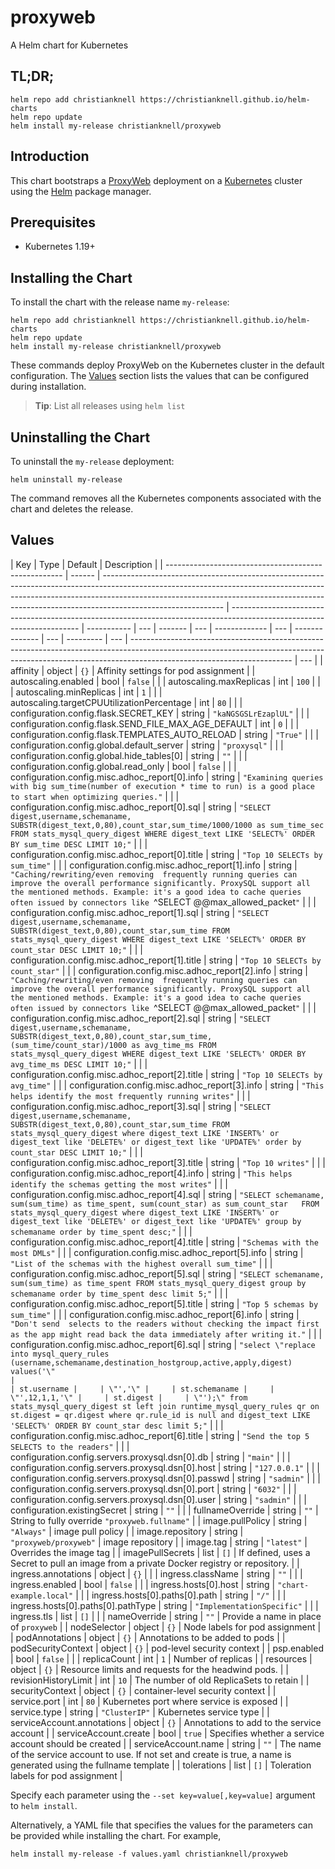 # proxyweb

A Helm chart for Kubernetes

## TL;DR;

```console
helm repo add christianknell https://christianknell.github.io/helm-charts
helm repo update
helm install my-release christianknell/proxyweb
```

## Introduction

This chart bootstraps a [ProxyWeb](https://github.com/edmodo/proxyweb/) deployment on a [Kubernetes](http://kubernetes.io) cluster using the [Helm](https://helm.sh) package manager.

## Prerequisites

- Kubernetes 1.19+

## Installing the Chart

To install the chart with the release name `my-release`:

```console
helm repo add christianknell https://christianknell.github.io/helm-charts
helm repo update
helm install my-release christianknell/proxyweb
```

These commands deploy ProxyWeb on the Kubernetes cluster in the default configuration. The [Values](#values) section lists the values that can be configured during installation.

> **Tip**: List all releases using `helm list`

## Uninstalling the Chart

To uninstall the `my-release` deployment:

```console
helm uninstall my-release
```

The command removes all the Kubernetes components associated with the chart and deletes the release.

## Values

| Key                                                  | Type   | Default                                                                                                                                                                                                                                                                  | Description                                                                                                            |
| ---------------------------------------------------- | ------ | ------------------------------------------------------------------------------------------------------------------------------------------------------------------------------------------------------------------------------------------------------------------------ | ---------------------------------------------------------------------------------------------------------------------- | ----------- | --- | ------- | --- | ------------- | --- | -------------- | --- | --------- | --- | ---------------------------------------------------------------------------------------------------------------------------------------------------------------------------------------------------- | --- |
| affinity                                             | object | `{}`                                                                                                                                                                                                                                                                     | Affinity settings for pod assignment                                                                                   |
| autoscaling.enabled                                  | bool   | `false`                                                                                                                                                                                                                                                                  |                                                                                                                        |
| autoscaling.maxReplicas                              | int    | `100`                                                                                                                                                                                                                                                                    |                                                                                                                        |
| autoscaling.minReplicas                              | int    | `1`                                                                                                                                                                                                                                                                      |                                                                                                                        |
| autoscaling.targetCPUUtilizationPercentage           | int    | `80`                                                                                                                                                                                                                                                                     |                                                                                                                        |
| configuration.config.flask.SECRET_KEY                | string | `"kaNGSGSLrEzaplUL"`                                                                                                                                                                                                                                                     |                                                                                                                        |
| configuration.config.flask.SEND_FILE_MAX_AGE_DEFAULT | int    | `0`                                                                                                                                                                                                                                                                      |                                                                                                                        |
| configuration.config.flask.TEMPLATES_AUTO_RELOAD     | string | `"True"`                                                                                                                                                                                                                                                                 |                                                                                                                        |
| configuration.config.global.default_server           | string | `"proxysql"`                                                                                                                                                                                                                                                             |                                                                                                                        |
| configuration.config.global.hide_tables[0]           | string | `""`                                                                                                                                                                                                                                                                     |                                                                                                                        |
| configuration.config.global.read_only                | bool   | `false`                                                                                                                                                                                                                                                                  |                                                                                                                        |
| configuration.config.misc.adhoc_report[0].info       | string | `"Examining queries with big sum_time(number of execution * time to run) is a good place to start when optimizing queries."`                                                                                                                                             |                                                                                                                        |
| configuration.config.misc.adhoc_report[0].sql        | string | `"SELECT digest,username,schemaname, SUBSTR(digest_text,0,80),count_star,sum_time/1000/1000 as sum_time_sec FROM stats_mysql_query_digest WHERE digest_text LIKE 'SELECT%' ORDER BY sum_time DESC LIMIT 10;"`                                                            |                                                                                                                        |
| configuration.config.misc.adhoc_report[0].title      | string | `"Top 10 SELECTs by sum_time"`                                                                                                                                                                                                                                           |                                                                                                                        |
| configuration.config.misc.adhoc_report[1].info       | string | `"Caching/rewriting/even removing  frequently running queries can improve the overall performance significantly. ProxySQL support all the mentioned methods. Example: it's a good idea to cache queries often issued by connectors like `^SELECT @@max_allowed_packet`"` |                                                                                                                        |
| configuration.config.misc.adhoc_report[1].sql        | string | `"SELECT digest,username,schemaname, SUBSTR(digest_text,0,80),count_star,sum_time FROM stats_mysql_query_digest WHERE digest_text LIKE 'SELECT%' ORDER BY count_star DESC LIMIT 10;"`                                                                                    |                                                                                                                        |
| configuration.config.misc.adhoc_report[1].title      | string | `"Top 10 SELECTs by count_star"`                                                                                                                                                                                                                                         |                                                                                                                        |
| configuration.config.misc.adhoc_report[2].info       | string | `"Caching/rewriting/even removing  frequently running queries can improve the overall performance significantly. ProxySQL support all the mentioned methods. Example: it's a good idea to cache queries often issued by connectors like `^SELECT @@max_allowed_packet`"` |                                                                                                                        |
| configuration.config.misc.adhoc_report[2].sql        | string | `"SELECT digest,username,schemaname, SUBSTR(digest_text,0,80),count_star,sum_time, (sum_time/count_star)/1000 as avg_time_ms FROM stats_mysql_query_digest WHERE digest_text LIKE 'SELECT%' ORDER BY avg_time_ms DESC LIMIT 10;"`                                        |                                                                                                                        |
| configuration.config.misc.adhoc_report[2].title      | string | `"Top 10 SELECTs by avg_time"`                                                                                                                                                                                                                                           |                                                                                                                        |
| configuration.config.misc.adhoc_report[3].info       | string | `"This helps identify the most frequently running writes"`                                                                                                                                                                                                               |                                                                                                                        |
| configuration.config.misc.adhoc_report[3].sql        | string | `"SELECT digest,username,schemaname, SUBSTR(digest_text,0,80),count_star,sum_time FROM stats_mysql_query_digest where digest_text LIKE 'INSERT%' or digest_text like 'DELETE%' or digest_text like 'UPDATE%' order by count_star DESC LIMIT 10;"`                        |                                                                                                                        |
| configuration.config.misc.adhoc_report[3].title      | string | `"Top 10 writes"`                                                                                                                                                                                                                                                        |                                                                                                                        |
| configuration.config.misc.adhoc_report[4].info       | string | `"This helps identify the schemas getting the most writes"`                                                                                                                                                                                                              |                                                                                                                        |
| configuration.config.misc.adhoc_report[4].sql        | string | `"SELECT schemaname, sum(sum_time) as time_spent, sum(count_star) as sum_count_star   FROM stats_mysql_query_digest where digest_text LIKE 'INSERT%' or digest_text like 'DELETE%' or digest_text like 'UPDATE%' group by schemaname order by time_spent desc;"`         |                                                                                                                        |
| configuration.config.misc.adhoc_report[4].title      | string | `"Schemas with the most DMLs"`                                                                                                                                                                                                                                           |                                                                                                                        |
| configuration.config.misc.adhoc_report[5].info       | string | `"List of the schemas with the highest overall sum_time"`                                                                                                                                                                                                                |                                                                                                                        |
| configuration.config.misc.adhoc_report[5].sql        | string | `"SELECT schemaname, sum(sum_time) as time_spent FROM stats_mysql_query_digest group by schemaname order by time_spent desc limit 5;"`                                                                                                                                   |                                                                                                                        |
| configuration.config.misc.adhoc_report[5].title      | string | `"Top 5 schemas by sum_time"`                                                                                                                                                                                                                                            |                                                                                                                        |
| configuration.config.misc.adhoc_report[6].info       | string | `"Don't send  selects to the readers without checking the impact first as the app might read back the data immediately after writing it."`                                                                                                                               |                                                                                                                        |
| configuration.config.misc.adhoc_report[6].sql        | string | `"select \"replace into mysql_query_rules (username,schemaname,destination_hostgroup,active,apply,digest) values('\"                                                                                                                                                     |                                                                                                                        | st.username |     | \"','\" |     | st.schemaname |     | \"',12,1,1,'\" |     | st.digest |     | \"');\" from stats_mysql_query_digest st left join runtime_mysql_query_rules qr on st.digest = qr.digest where qr.rule_id is null and digest_text LIKE 'SELECT%' ORDER BY count_star desc limit 5;"` |     |
| configuration.config.misc.adhoc_report[6].title      | string | `"Send the top 5 SELECTS to the readers"`                                                                                                                                                                                                                                |                                                                                                                        |
| configuration.config.servers.proxysql.dsn[0].db      | string | `"main"`                                                                                                                                                                                                                                                                 |                                                                                                                        |
| configuration.config.servers.proxysql.dsn[0].host    | string | `"127.0.0.1"`                                                                                                                                                                                                                                                            |                                                                                                                        |
| configuration.config.servers.proxysql.dsn[0].passwd  | string | `"sadmin"`                                                                                                                                                                                                                                                               |                                                                                                                        |
| configuration.config.servers.proxysql.dsn[0].port    | string | `"6032"`                                                                                                                                                                                                                                                                 |                                                                                                                        |
| configuration.config.servers.proxysql.dsn[0].user    | string | `"sadmin"`                                                                                                                                                                                                                                                               |                                                                                                                        |
| configuration.existingSecret                         | string | `""`                                                                                                                                                                                                                                                                     |                                                                                                                        |
| fullnameOverride                                     | string | `""`                                                                                                                                                                                                                                                                     | String to fully override `"proxyweb.fullname"`                                                                         |
| image.pullPolicy                                     | string | `"Always"`                                                                                                                                                                                                                                                               | image pull policy                                                                                                      |
| image.repository                                     | string | `"proxyweb/proxyweb"`                                                                                                                                                                                                                                                    | image repository                                                                                                       |
| image.tag                                            | string | `"latest"`                                                                                                                                                                                                                                                               | Overrides the image tag                                                                                                |
| imagePullSecrets                                     | list   | `[]`                                                                                                                                                                                                                                                                     | If defined, uses a Secret to pull an image from a private Docker registry or repository.                               |
| ingress.annotations                                  | object | `{}`                                                                                                                                                                                                                                                                     |                                                                                                                        |
| ingress.className                                    | string | `""`                                                                                                                                                                                                                                                                     |                                                                                                                        |
| ingress.enabled                                      | bool   | `false`                                                                                                                                                                                                                                                                  |                                                                                                                        |
| ingress.hosts[0].host                                | string | `"chart-example.local"`                                                                                                                                                                                                                                                  |                                                                                                                        |
| ingress.hosts[0].paths[0].path                       | string | `"/"`                                                                                                                                                                                                                                                                    |                                                                                                                        |
| ingress.hosts[0].paths[0].pathType                   | string | `"ImplementationSpecific"`                                                                                                                                                                                                                                               |                                                                                                                        |
| ingress.tls                                          | list   | `[]`                                                                                                                                                                                                                                                                     |                                                                                                                        |
| nameOverride                                         | string | `""`                                                                                                                                                                                                                                                                     | Provide a name in place of `proxyweb`                                                                                  |
| nodeSelector                                         | object | `{}`                                                                                                                                                                                                                                                                     | Node labels for pod assignment                                                                                         |
| podAnnotations                                       | object | `{}`                                                                                                                                                                                                                                                                     | Annotations to be added to pods                                                                                        |
| podSecurityContext                                   | object | `{}`                                                                                                                                                                                                                                                                     | pod-level security context                                                                                             |
| psp.enabled                                          | bool   | `false`                                                                                                                                                                                                                                                                  |                                                                                                                        |
| replicaCount                                         | int    | `1`                                                                                                                                                                                                                                                                      | Number of replicas                                                                                                     |
| resources                                            | object | `{}`                                                                                                                                                                                                                                                                     | Resource limits and requests for the headwind pods.                                                                    |
| revisionHistoryLimit                                 | int    | `10`                                                                                                                                                                                                                                                                     | The number of old ReplicaSets to retain                                                                                |
| securityContext                                      | object | `{}`                                                                                                                                                                                                                                                                     | container-level security context                                                                                       |
| service.port                                         | int    | `80`                                                                                                                                                                                                                                                                     | Kubernetes port where service is exposed                                                                               |
| service.type                                         | string | `"ClusterIP"`                                                                                                                                                                                                                                                            | Kubernetes service type                                                                                                |
| serviceAccount.annotations                           | object | `{}`                                                                                                                                                                                                                                                                     | Annotations to add to the service account                                                                              |
| serviceAccount.create                                | bool   | `true`                                                                                                                                                                                                                                                                   | Specifies whether a service account should be created                                                                  |
| serviceAccount.name                                  | string | `""`                                                                                                                                                                                                                                                                     | The name of the service account to use. If not set and create is true, a name is generated using the fullname template |
| tolerations                                          | list   | `[]`                                                                                                                                                                                                                                                                     | Toleration labels for pod assignment                                                                                   |

Specify each parameter using the `--set key=value[,key=value]` argument to `helm install`.

Alternatively, a YAML file that specifies the values for the parameters can be provided while installing the chart. For example,

```console
helm install my-release -f values.yaml christianknell/proxyweb
```
